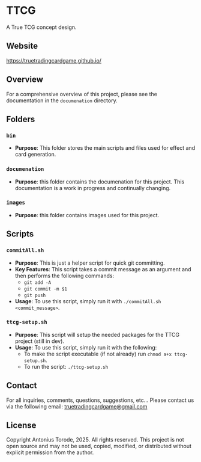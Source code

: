 # TTCG
A True TCG concept design.

## Website
https://truetradingcardgame.github.io/

## Overview
For a comprehensive overview of this project, please see the documentation in the `documenation` directory.

## Folders

### `bin`
- **Purpose**: This folder stores the main scripts and files used for effect and card generation.

### `documenation`
- **Purpose**: this folder contains the documenation for this project. This documentation is a work in progress and continually changing.

### `images`
- **Purpose**: this folder contains images used for this project.

## Scripts

### `commitAll.sh`
- **Purpose**: This is just a helper script for quick git committing.
- **Key Features**: This script takes a commit message as an argument and then performs the following commands:
  - `git add -A`
  - `git commit -m $1`
  - `git push`
- **Usage**: To use this script, simply run it with `./commitAll.sh <commit_message>`.

### `ttcg-setup.sh`
- **Purpose**: This script will setup the needed packages for the TTCG project (still in dev).
- **Usage**: To use this script, simply run it with the following:
  - To make the script executable (if not already) run `chmod a+x ttcg-setup.sh`.
  - To run the script: `./ttcg-setup.sh`


## Contact

For all inquiries, comments, questions, suggestions, etc... Please contact us via the following email: truetradingcardgame@gmail.com 


## License

Copyright Antonius Torode, 2025. All rights reserved. This project is not open source and may not be used, copied, modified, or distributed without explicit permission from the author.

